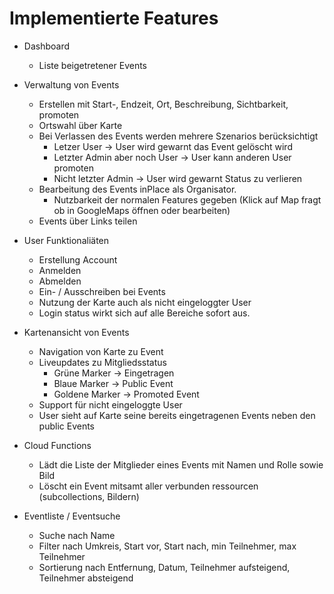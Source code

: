 # Implementierte Features

- Dashboard
    - Liste beigetretener Events

- Verwaltung von Events
    - Erstellen mit Start-, Endzeit, Ort, Beschreibung, Sichtbarkeit, promoten
    - Ortswahl über Karte
    - Bei Verlassen des Events werden mehrere Szenarios berücksichtigt
      - Letzer User -> User wird gewarnt das Event gelöscht wird
      - Letzter Admin aber noch User -> User kann anderen User promoten
      - Nicht letzter Admin -> User wird gewarnt Status zu verlieren
    - Bearbeitung des Events inPlace als Organisator.
      - Nutzbarkeit der normalen Features gegeben (Klick auf Map fragt ob in GoogleMaps öffnen oder bearbeiten)
    - Events über Links teilen

- User Funktionaliäten
    - Erstellung Account
    - Anmelden
    - Abmelden
    - Ein- / Ausschreiben bei Events
    - Nutzung der Karte auch als nicht eingeloggter User
    - Login status wirkt sich auf alle Bereiche sofort aus.

- Kartenansicht von Events
    - Navigation von Karte zu Event
    - Liveupdates zu Mitgliedsstatus
      - Grüne Marker -> Eingetragen
      - Blaue Marker -> Public Event
      - Goldene Marker -> Promoted Event
    - Support für nicht eingeloggte User
    - User sieht auf Karte seine bereits eingetragenen Events neben den public Events

- Cloud Functions
  - Lädt die Liste der Mitglieder eines Events mit Namen und Rolle sowie Bild
  - Löscht ein Event mitsamt aller verbunden ressourcen (subcollections, Bildern)

- Eventliste / Eventsuche
    - Suche nach Name
    - Filter nach Umkreis, Start vor, Start nach, min Teilnehmer, max Teilnehmer
    - Sortierung nach Entfernung, Datum, Teilnehmer aufsteigend, Teilnehmer absteigend

